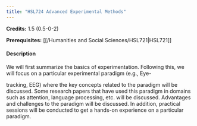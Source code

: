 ```yaml
---
title: "HSL724 Advanced Experimental Methods"
---
```

**Credits:** 1.5 (0.5-0-2)

**Prerequisites:** [[/Humanities and Social Sciences/HSL721|HSL721]]

#### Description
We will first summarize the basics of experimentation. Following this, we will focus on a particular experimental paradigm (e.g., Eye-

tracking, EEG) where the key concepts related to the paradigm will be discussed. Some research papers that have used this paradigm in domains such as attention, language processing, etc. will be discussed. Advantages and challenges to the paradigm will be discussed. In addition, practical sessions will be conducted to get a hands-on experience on a particular paradigm.